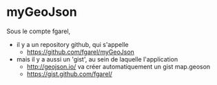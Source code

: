 myGeoJson
=========

Sous le compte fgarel,
 - il y a un repository github, qui s'appelle 
   - https://github.com/fgarel/myGeoJson
 - mais il y a aussi un 'gist', au sein de laquelle l'application
   - http://geojson.io/
   va créer automatiquement un gist map.geoson
   - https://gist.github.com/fgarel/


